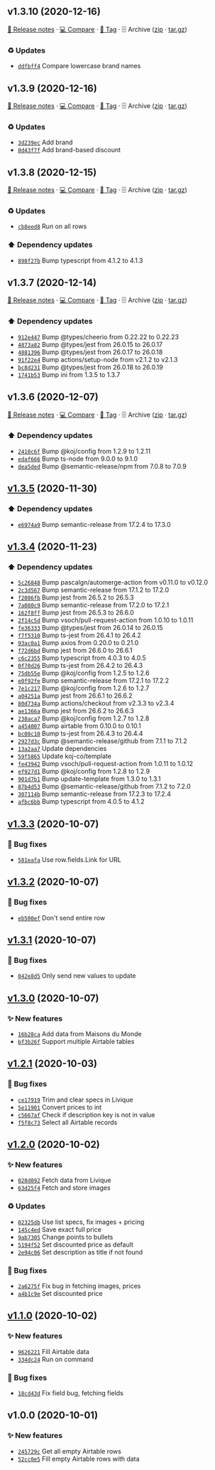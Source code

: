 ## v1.3.10 (2020-12-16)

[📝 Release notes](https://github.com/koj-co/airtable-fill/releases/tag/v1.3.10) · [💻 Compare](https://github.com/koj-co/airtable-fill/compare/v1.3.9...v1.3.10) · [🔖 Tag](https://github.com/koj-co/airtable-fill/tree/v1.3.10) · 🗄️ Archive ([zip](https://github.com/koj-co/airtable-fill/archive/v1.3.10.zip) · [tar.gz](https://github.com/koj-co/airtable-fill/archive/v1.3.10.tar.gz))

### ♻️ Updates

- [`ddfbff4`](https://github.com/koj-co/airtable-fill/commit/ddfbff4)  Compare lowercase brand names

## v1.3.9 (2020-12-16)

[📝 Release notes](https://github.com/koj-co/airtable-fill/releases/tag/v1.3.9) · [💻 Compare](https://github.com/koj-co/airtable-fill/compare/v1.3.8...v1.3.9) · [🔖 Tag](https://github.com/koj-co/airtable-fill/tree/v1.3.9) · 🗄️ Archive ([zip](https://github.com/koj-co/airtable-fill/archive/v1.3.9.zip) · [tar.gz](https://github.com/koj-co/airtable-fill/archive/v1.3.9.tar.gz))

### ♻️ Updates

- [`3d239ec`](https://github.com/koj-co/airtable-fill/commit/3d239ec)  Add brand
- [`0d43f7f`](https://github.com/koj-co/airtable-fill/commit/0d43f7f)  Add brand-based discount

## v1.3.8 (2020-12-15)

[📝 Release notes](https://github.com/koj-co/airtable-fill/releases/tag/v1.3.8) · [💻 Compare](https://github.com/koj-co/airtable-fill/compare/v1.3.7...v1.3.8) · [🔖 Tag](https://github.com/koj-co/airtable-fill/tree/v1.3.8) · 🗄️ Archive ([zip](https://github.com/koj-co/airtable-fill/archive/v1.3.8.zip) · [tar.gz](https://github.com/koj-co/airtable-fill/archive/v1.3.8.tar.gz))

### ♻️ Updates

- [`cb8eed8`](https://github.com/koj-co/airtable-fill/commit/cb8eed8)  Run on all rows

### ⬆️ Dependency updates

- [`898f27b`](https://github.com/koj-co/airtable-fill/commit/898f27b)  Bump typescript from 4.1.2 to 4.1.3

## v1.3.7 (2020-12-14)

[📝 Release notes](https://github.com/koj-co/airtable-fill/releases/tag/v1.3.7) · [💻 Compare](https://github.com/koj-co/airtable-fill/compare/v1.3.6...v1.3.7) · [🔖 Tag](https://github.com/koj-co/airtable-fill/tree/v1.3.7) · 🗄️ Archive ([zip](https://github.com/koj-co/airtable-fill/archive/v1.3.7.zip) · [tar.gz](https://github.com/koj-co/airtable-fill/archive/v1.3.7.tar.gz))

### ⬆️ Dependency updates

- [`912e447`](https://github.com/koj-co/airtable-fill/commit/912e447)  Bump @types/cheerio from 0.22.22 to 0.22.23
- [`4873a82`](https://github.com/koj-co/airtable-fill/commit/4873a82)  Bump @types/jest from 26.0.15 to 26.0.17
- [`4881396`](https://github.com/koj-co/airtable-fill/commit/4881396)  Bump @types/jest from 26.0.17 to 26.0.18
- [`91f22e4`](https://github.com/koj-co/airtable-fill/commit/91f22e4)  Bump actions/setup-node from v2.1.2 to v2.1.3
- [`bc8d231`](https://github.com/koj-co/airtable-fill/commit/bc8d231)  Bump @types/jest from 26.0.18 to 26.0.19
- [`1741b53`](https://github.com/koj-co/airtable-fill/commit/1741b53)  Bump ini from 1.3.5 to 1.3.7

## v1.3.6 (2020-12-07)

[📝 Release notes](https://github.com/koj-co/airtable-fill/releases/tag/v1.3.6) · [💻 Compare](https://github.com/koj-co/airtable-fill/compare/v1.3.5...v1.3.6) · [🔖 Tag](https://github.com/koj-co/airtable-fill/tree/v1.3.6) · 🗄️ Archive ([zip](https://github.com/koj-co/airtable-fill/archive/v1.3.6.zip) · [tar.gz](https://github.com/koj-co/airtable-fill/archive/v1.3.6.tar.gz))

### ⬆️ Dependency updates

- [`2410c6f`](https://github.com/koj-co/airtable-fill/commit/2410c6f)  Bump @koj/config from 1.2.9 to 1.2.11
- [`edaf666`](https://github.com/koj-co/airtable-fill/commit/edaf666)  Bump ts-node from 9.0.0 to 9.1.0
- [`dea5ded`](https://github.com/koj-co/airtable-fill/commit/dea5ded)  Bump @semantic-release/npm from 7.0.8 to 7.0.9

## [v1.3.5](https://github.com/koj-co/airtable-fill/compare/v1.3.4...v1.3.5) (2020-11-30)

### ⬆️ Dependency updates

- [`e6974a9`](https://github.com/koj-co/airtable-fill/commit/e6974a9)  Bump semantic-release from 17.2.4 to 17.3.0

## [v1.3.4](https://github.com/koj-co/airtable-fill/compare/v1.3.3...v1.3.4) (2020-11-23)

### ⬆️ Dependency updates

- [`5c26848`](https://github.com/koj-co/airtable-fill/commit/5c26848)  Bump pascalgn/automerge-action from v0.11.0 to v0.12.0
- [`2c3d567`](https://github.com/koj-co/airtable-fill/commit/2c3d567)  Bump semantic-release from 17.1.2 to 17.2.0
- [`f2086fb`](https://github.com/koj-co/airtable-fill/commit/f2086fb)  Bump jest from 26.5.2 to 26.5.3
- [`7a080c9`](https://github.com/koj-co/airtable-fill/commit/7a080c9)  Bump semantic-release from 17.2.0 to 17.2.1
- [`162f8ff`](https://github.com/koj-co/airtable-fill/commit/162f8ff)  Bump jest from 26.5.3 to 26.6.0
- [`2f14c5d`](https://github.com/koj-co/airtable-fill/commit/2f14c5d)  Bump vsoch/pull-request-action from 1.0.10 to 1.0.11
- [`fe36333`](https://github.com/koj-co/airtable-fill/commit/fe36333)  Bump @types/jest from 26.0.14 to 26.0.15
- [`f7f5310`](https://github.com/koj-co/airtable-fill/commit/f7f5310)  Bump ts-jest from 26.4.1 to 26.4.2
- [`93ac0a1`](https://github.com/koj-co/airtable-fill/commit/93ac0a1)  Bump axios from 0.20.0 to 0.21.0
- [`f72d6bd`](https://github.com/koj-co/airtable-fill/commit/f72d6bd)  Bump jest from 26.6.0 to 26.6.1
- [`c6c2355`](https://github.com/koj-co/airtable-fill/commit/c6c2355)  Bump typescript from 4.0.3 to 4.0.5
- [`0f70d26`](https://github.com/koj-co/airtable-fill/commit/0f70d26)  Bump ts-jest from 26.4.2 to 26.4.3
- [`75db55e`](https://github.com/koj-co/airtable-fill/commit/75db55e)  Bump @koj/config from 1.2.5 to 1.2.6
- [`e0f92fe`](https://github.com/koj-co/airtable-fill/commit/e0f92fe)  Bump semantic-release from 17.2.1 to 17.2.2
- [`7e1c217`](https://github.com/koj-co/airtable-fill/commit/7e1c217)  Bump @koj/config from 1.2.6 to 1.2.7
- [`a04251a`](https://github.com/koj-co/airtable-fill/commit/a04251a)  Bump jest from 26.6.1 to 26.6.2
- [`80d734a`](https://github.com/koj-co/airtable-fill/commit/80d734a)  Bump actions/checkout from v2.3.3 to v2.3.4
- [`ae1366a`](https://github.com/koj-co/airtable-fill/commit/ae1366a)  Bump jest from 26.6.2 to 26.6.3
- [`238aca7`](https://github.com/koj-co/airtable-fill/commit/238aca7)  Bump @koj/config from 1.2.7 to 1.2.8
- [`a454007`](https://github.com/koj-co/airtable-fill/commit/a454007)  Bump airtable from 0.10.0 to 0.10.1
- [`bc08c10`](https://github.com/koj-co/airtable-fill/commit/bc08c10)  Bump ts-jest from 26.4.3 to 26.4.4
- [`2927d3c`](https://github.com/koj-co/airtable-fill/commit/2927d3c)  Bump @semantic-release/github from 7.1.1 to 7.1.2
- [`13a2aa7`](https://github.com/koj-co/airtable-fill/commit/13a2aa7)  Update dependencies
- [`59f5865`](https://github.com/koj-co/airtable-fill/commit/59f5865)  Update koj-co/template
- [`fe43942`](https://github.com/koj-co/airtable-fill/commit/fe43942)  Bump vsoch/pull-request-action from 1.0.11 to 1.0.12
- [`ef927d1`](https://github.com/koj-co/airtable-fill/commit/ef927d1)  Bump @koj/config from 1.2.8 to 1.2.9
- [`901d7b1`](https://github.com/koj-co/airtable-fill/commit/901d7b1)  Bump update-template from 1.3.0 to 1.3.1
- [`87b4d53`](https://github.com/koj-co/airtable-fill/commit/87b4d53)  Bump @semantic-release/github from 7.1.2 to 7.2.0
- [`307114b`](https://github.com/koj-co/airtable-fill/commit/307114b)  Bump semantic-release from 17.2.3 to 17.2.4
- [`afbc6bb`](https://github.com/koj-co/airtable-fill/commit/afbc6bb)  Bump typescript from 4.0.5 to 4.1.2

## [v1.3.3](https://github.com/koj-co/airtable-fill/compare/v1.3.2...v1.3.3) (2020-10-07)

### 🐛 Bug fixes

- [`581eafa`](https://github.com/koj-co/airtable-fill/commit/581eafa)  Use row.fields.Link for URL

## [v1.3.2](https://github.com/koj-co/airtable-fill/compare/v1.3.1...v1.3.2) (2020-10-07)

### 🐛 Bug fixes

- [`eb500ef`](https://github.com/koj-co/airtable-fill/commit/eb500ef)  Don&#x27;t send entire row

## [v1.3.1](https://github.com/koj-co/airtable-fill/compare/v1.3.0...v1.3.1) (2020-10-07)

### 🐛 Bug fixes

- [`042e8d5`](https://github.com/koj-co/airtable-fill/commit/042e8d5)  Only send new values to update

## [v1.3.0](https://github.com/koj-co/airtable-fill/compare/v1.2.1...v1.3.0) (2020-10-07)

### ✨ New features

- [`16b28ca`](https://github.com/koj-co/airtable-fill/commit/16b28ca)  Add data from Maisons du Monde
- [`bf3b26f`](https://github.com/koj-co/airtable-fill/commit/bf3b26f)  Support multiple Airtable tables

## [v1.2.1](https://github.com/koj-co/airtable-fill/compare/v1.2.0...v1.2.1) (2020-10-03)

### 🐛 Bug fixes

- [`ce17919`](https://github.com/koj-co/airtable-fill/commit/ce17919)  Trim and clear specs in Livique
- [`5e11901`](https://github.com/koj-co/airtable-fill/commit/5e11901)  Convert prices to int
- [`c5667af`](https://github.com/koj-co/airtable-fill/commit/c5667af)  Check if description key is not in value
- [`f5f8c73`](https://github.com/koj-co/airtable-fill/commit/f5f8c73)  Select all Airtable records

## [v1.2.0](https://github.com/koj-co/airtable-fill/compare/v1.1.0...v1.2.0) (2020-10-02)

### ✨ New features

- [`028d092`](https://github.com/koj-co/airtable-fill/commit/028d092)  Fetch data from Livique
- [`63d25f4`](https://github.com/koj-co/airtable-fill/commit/63d25f4)  Fetch and store images

### ♻️ Updates

- [`02325db`](https://github.com/koj-co/airtable-fill/commit/02325db)  Use list specs, fix images + pricing
- [`145c4ed`](https://github.com/koj-co/airtable-fill/commit/145c4ed)  Save exact full price
- [`9ab7305`](https://github.com/koj-co/airtable-fill/commit/9ab7305)  Change points to bullets
- [`5194f52`](https://github.com/koj-co/airtable-fill/commit/5194f52)  Set discounted price as default
- [`2e94c06`](https://github.com/koj-co/airtable-fill/commit/2e94c06)  Set description as title if not found

### 🐛 Bug fixes

- [`2a6275f`](https://github.com/koj-co/airtable-fill/commit/2a6275f)  Fix bug in fetching images, prices
- [`a4b1c9e`](https://github.com/koj-co/airtable-fill/commit/a4b1c9e)  Set discounted price

## [v1.1.0](https://github.com/koj-co/airtable-fill/compare/v1.0.0...v1.1.0) (2020-10-02)

### ✨ New features

- [`9626221`](https://github.com/koj-co/airtable-fill/commit/9626221)  Fill Airtable data
- [`334dc24`](https://github.com/koj-co/airtable-fill/commit/334dc24)  Run on command

### 🐛 Bug fixes

- [`18cd43d`](https://github.com/koj-co/airtable-fill/commit/18cd43d)  Fix field bug, fetching fields

## v1.0.0 (2020-10-01)

### ✨ New features

- [`245729c`](https://github.com/koj-co/airtable-fill/commit/245729c)  Get all empty Airtable rows
- [`52cc0e5`](https://github.com/koj-co/airtable-fill/commit/52cc0e5)  Fill empty Airtable rows with data

